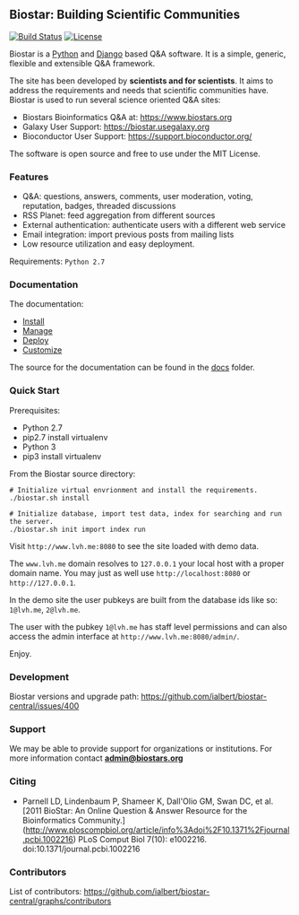 ## Biostar: Building Scientific Communities

[![Build Status][build-image]][build-url] 
[![License](http://img.shields.io/:license-mit-blue.svg)](http://doge.mit-license.org)

[build-image]: https://travis-ci.org/ialbert/biostar-central.svg?branch=4.0
[build-url]: https://travis-ci.org/ialbert/biostar-central/builds

Biostar is a [Python][python] and [Django][django] based Q&A software.
It is a simple, generic, flexible and extensible Q&A framework.

The site has been developed by **scientists and for scientists**. It aims
to address the requirements and needs that scientific communities have.
Biostar is used to run several science oriented Q&A sites:

 * Biostars Bioinformatics Q&A at: https://www.biostars.org
 * Galaxy User Support: https://biostar.usegalaxy.org
 * Bioconductor User Support: https://support.bioconductor.org/

The software is open source and free to use under the MIT License.

### Features

* Q&A: questions, answers, comments, user moderation, voting, reputation, badges, threaded discussions
* RSS Planet: feed aggregation from different sources
* External authentication: authenticate users with a different web service
* Email integration: import previous posts from mailing lists 
* Low resource utilization and easy deployment. 

Requirements: `Python 2.7`

### Documentation

The documentation:

* [Install](docs/install.md)
* [Manage](docs/manage.md)
* [Deploy](docs/deploy.md)
* [Customize](org/bioconductor/README.md)

The source for the documentation can be found in  the [docs](./docs) folder.

### Quick Start

Prerequisites:
* Python 2.7
* pip2.7 install virtualenv
* Python 3
* pip3 install virtualenv

From the Biostar source directory:

    # Initialize virtual envrionment and install the requirements.
    ./biostar.sh install

    # Initialize database, import test data, index for searching and run the server.
    ./biostar.sh init import index run

Visit `http://www.lvh.me:8080` to see the site loaded with demo data.

The `www.lvh.me` domain resolves to `127.0.0.1` your local host 
with a proper domain name. You may just as well use `http://localhost:8080` or `http://127.0.0.1`.

In the demo site the user pubkeys are built from the database ids like so: `1@lvh.me`, `2@lvh.me`.

The user with the pubkey `1@lvh.me` has staff level permissions and
can also access the admin interface at `http://www.lvh.me:8080/admin/`.

Enjoy.

### Development

Biostar versions and upgrade path: https://github.com/ialbert/biostar-central/issues/400

### Support

We may be able to provide support for organizations or institutions. 
For more information contact **admin@biostars.org**

[django]: http://www.djangoproject.com/
[python]: http://www.python.org/

### Citing

* Parnell LD, Lindenbaum P, Shameer K, Dall'Olio GM, Swan DC, et al.
  [2011 BioStar: An Online Question & Answer Resource for the Bioinformatics Community.] (http://www.ploscompbiol.org/article/info%3Adoi%2F10.1371%2Fjournal.pcbi.1002216)
  PLoS Comput Biol 7(10): e1002216. doi:10.1371/journal.pcbi.1002216

### Contributors

List of contributors: https://github.com/ialbert/biostar-central/graphs/contributors
